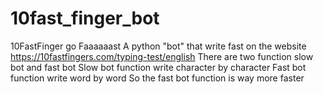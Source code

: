 # 10fast_finger_bot
10FastFinger go Faaaaaast
A python "bot" that write fast on the website https://10fastfingers.com/typing-test/english
There are two function slow bot and fast bot
Slow bot function write character by character
Fast bot function write word by word
So the fast bot function is way more faster
